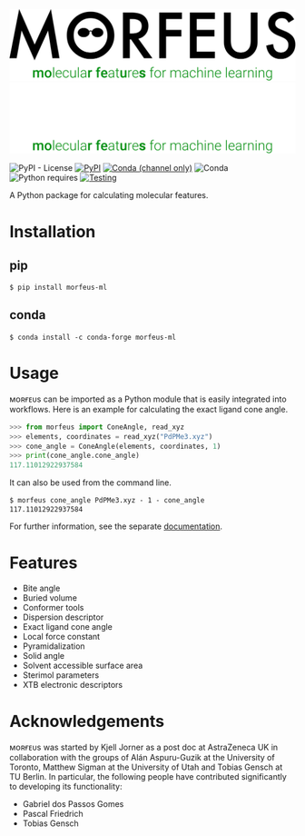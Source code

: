 ![Logo Light](docs/_static/logo-light.svg#gh-light-mode-only)
![Logo Dark](docs/_static/logo-dark.svg#gh-dark-mode-only)

![PyPI - License](https://img.shields.io/pypi/l/morfeus-ml)
[![PyPI](https://img.shields.io/pypi/v/morfeus-ml)](https://pypi.org/project/morfeus-ml/)
[![Conda (channel only)](https://img.shields.io/conda/vn/conda-forge/morfeus-ml)](https://anaconda.org/conda-forge/morfeus-ml)
![Conda](https://img.shields.io/conda/pn/conda-forge/morfeus-ml)
![Python requires](https://img.shields.io/badge/dynamic/json?query=info.requires_python&label=python&url=https%3A%2F%2Fpypi.org%2Fpypi%2Fmorfeus-ml%2Fjson)
[![Testing](https://github.com/kjelljorner/morfeus/actions/workflows/test.yml/badge.svg)](https://github.com/kjelljorner/morfeus/actions/workflows/test.yml)

A Python package for calculating molecular features.

# Installation

## pip

```console
$ pip install morfeus-ml
```

## conda

```console
$ conda install -c conda-forge morfeus-ml
```

# Usage

ᴍᴏʀғᴇᴜs can be imported as a Python module that is easily integrated into
workflows. Here is an example for calculating the exact ligand cone angle.

```python
>>> from morfeus import ConeAngle, read_xyz
>>> elements, coordinates = read_xyz("PdPMe3.xyz")
>>> cone_angle = ConeAngle(elements, coordinates, 1)
>>> print(cone_angle.cone_angle)
117.11012922937584 
```

It can also be used from the command line.

```console
$ morfeus cone_angle PdPMe3.xyz - 1 - cone_angle
117.11012922937584   
```
For further information, see the separate [documentation](https://kjelljorner.github.io/morfeus/).

# Features

* Bite angle
* Buried volume
* Conformer tools
* Dispersion descriptor
* Exact ligand cone angle
* Local force constant
* Pyramidalization
* Solid angle
* Solvent accessible surface area
* Sterimol parameters
* XTB electronic descriptors

# Acknowledgements

ᴍᴏʀғᴇᴜs was started by Kjell Jorner as a post doc at AstraZeneca UK in
collaboration with the groups of Alán Aspuru-Guzik at the University of
Toronto, Matthew Sigman at the University of Utah and Tobias Gensch at TU
Berlin. In particular, the following people have contributed significantly to
developing its functionality:

* Gabriel dos Passos Gomes
* Pascal Friedrich
* Tobias Gensch
